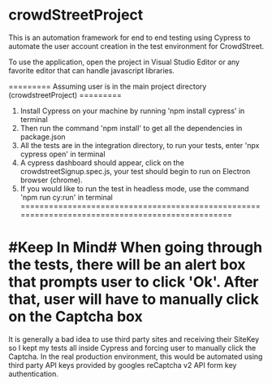 # crowdStreetProject
This is an automation framework for end to end testing using Cypress to automate the user account creation in the test environment for CrowdStreet.

To use the application, open the project in Visual Studio Editor or any favorite editor that can handle javascript libraries.

========= Assuming user is in the main project directory (crowdstreetProject) =========

1) Install Cypress on your machine by running 'npm install cypress' in terminal 
2) Then run the command 'npm install' to get all the dependencies in package.json  
3) All the tests are in the integration directory, to run your tests, enter 'npx cypress open' in terminal
4) A cypress dashboard should appear, click on the crowdstreetSignup.spec.js, your test should begin to run on Electron browser (chrome).
5) If you would like to run the test in headless mode, use the command 'npm run cy:run' in terminal
================================================================================================

#Keep In Mind#
When going through the tests, there will be an alert box that prompts user to click 'Ok'. After that, user will have to manually click on the Captcha box
===================================================================================================================================

It is generally a bad idea to use third party sites and receiving their SiteKey so I kept my tests all inside Cypress and forcing user to 
manually click the Captcha. In the real production environment, this would be automated using third party API keys provided by googles reCaptcha v2 API form key authentication.

